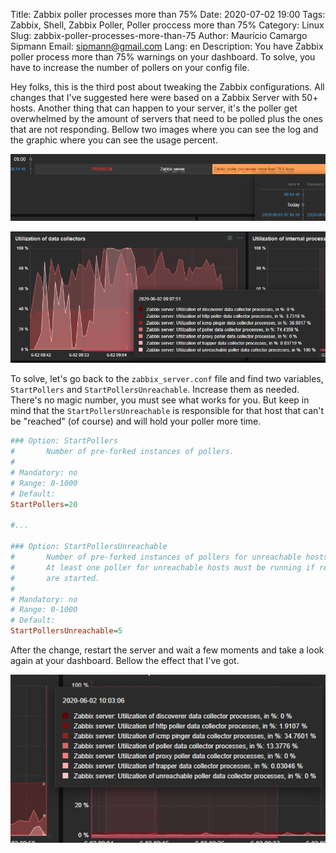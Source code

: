 Title: Zabbix poller processes more than 75%
Date: 2020-07-02 19:00
Tags: Zabbix, Shell, Zabbix Poller, Poller proccess more than 75%
Category: Linux
Slug: zabbix-poller-processes-more-than-75
Author: Maurício Camargo Sipmann
Email: sipmann@gmail.com
Lang: en
Description: You have Zabbix poller process more than 75% warnings on your dashboard. To solve, you have to increase the number of pollers on your config file.

Hey folks, this is the third post about tweaking the Zabbix configurations. All changes that I've suggested here were based on a Zabbix Server with 50+ hosts. Another thing that can happen to your server, it's the poller get overwhelmed by the amount of servers that need to be polled plus the ones that are not responding. Bellow two images where you can see the log and the graphic where you can see the usage percent. 

![Dashboard log about the poller processes](/images/zabbix_pooler.png)

![Graph showing the utilization percent of each collector](/images/zabbix_pooler_3.png)

To solve, let's go back to the `zabbix_server.conf` file and find two variables, `StartPollers` and `StartPollersUnreachable`. Increase them as needed. There's no magic number, you must see what works for you. But keep in mind that the `StartPollersUnreachable` is responsible for that host that can't be "reached"  (of course) and will hold your poller more time.

```ini
### Option: StartPollers
#       Number of pre-forked instances of pollers.
#
# Mandatory: no
# Range: 0-1000
# Default:
StartPollers=20

#...

### Option: StartPollersUnreachable
#       Number of pre-forked instances of pollers for unreachable hosts (including IPMI and Java).
#       At least one poller for unreachable hosts must be running if regular, IPMI or Java pollers
#       are started.
#
# Mandatory: no
# Range: 0-1000
# Default:
StartPollersUnreachable=5
```

After the change, restart the server and wait a few moments and take a look again at your dashboard. Bellow the effect that I've got.

![Graph showing the new utilization percent of the processes after the changes](/images/zabbix_pooler_4.png)

